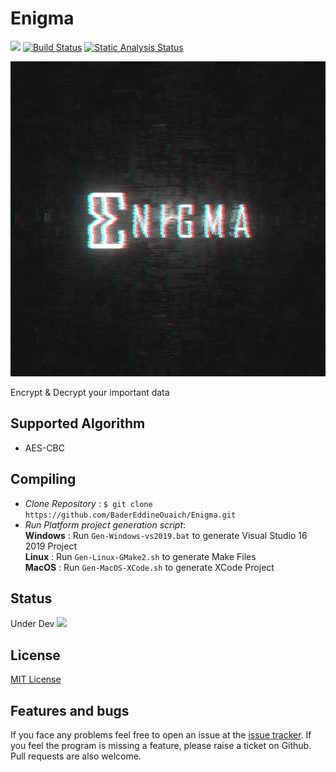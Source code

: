 # Enigma
<!--WORKFLOW-->
![](https://img.shields.io/badge/license-MIT-yellow)
[![Build Status](https://github.com/BaderEddineOuaich/Enigma/workflows/build/badge.svg)](https://github.com/BaderEddineOuaich/Enigma/actions?workflow=build) [![Static Analysis Status](https://github.com/BaderEddineOuaich/Enigma/workflows/static-analysis/badge.svg)](https://github.com/BaderEddineOuaich/Enigma/actions?workflow=static-analysis)

<!--LOGO-->
![Enigma](Resources/Branding/EnigmaLogo_Full.jpg)

<!--DESCRIOTION-->
Encrypt & Decrypt your important data


## Supported Algorithm
- AES-CBC


## Compiling
- <i>Clone Repository</i> : `$ git clone https://github.com/BaderEddineOuaich/Enigma.git` <br>
- <i>Run Platform project generation script</i>: <br>
 <strong>Windows</strong> : Run `Gen-Windows-vs2019.bat` to generate Visual Studio 16 2019 Project<br>
 <strong>Linux</strong> : Run `Gen-Linux-GMake2.sh` to generate Make Files<br>
 <strong>MacOS</strong> : Run `Gen-MacOS-XCode.sh` to generate XCode Project<br>


## Status
Under Dev
<image src="Resources/Dev Process/Latest.png"/>


## License
[MIT License](LICENSE.md)


## Features and bugs

If you face any problems feel free to open an issue at the [issue tracker][tracker]. If you feel the program is missing a feature, please raise a ticket on Github. Pull requests are also welcome.

[tracker]: https://github.com/BaderEddineOuaich/Enigma/issues